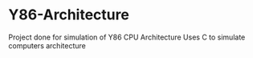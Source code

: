 # Y86-Architecture
Project done for simulation of Y86 CPU Architecture
Uses C to simulate computers architecture
